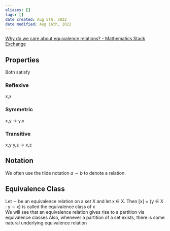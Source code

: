 ```yaml
---
aliases: []
tags: [] 
date created: Aug 5th, 2022
date modified: Aug 16th, 2022
---
```


[Why do we care about equivalence relations? - Mathematics Stack Exchange](https://math.stackexchange.com/questions/2525064/why-do-we-care-about-equivalence-relations#:~:text=Equivalence%20relations%20are%20important%20because,the%20set%20and%20vice%20versa.)

## Properties
Both satisfy
### Reflexive
x,x

### Symmetric
x,y -> y,x

### Transitive
x,y y,z -> x,z

## Notation
We often use the tilde notation $a∼b$ to denote a relation.


## Equivalence Class
Let ∼ be an equivalence relation on a set X and let x ∈ X. Then \[x\] = {y ∈ X : y ∼ x} is called the equivalence class of x  
We will see that an equivalence relation gives rise to a partition via equivalence classes
Also, whenever a partition of a set exists, there is some natural underlying equivalence relation